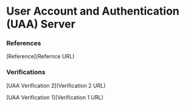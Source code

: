 # User Account and Authentication (UAA) Server
### References  

[Reference](Refernce URL)

### Verifications  

[UAA Verification 2](Verification 2 URL)

[UAA Verification 1](Verification 1 URL)
